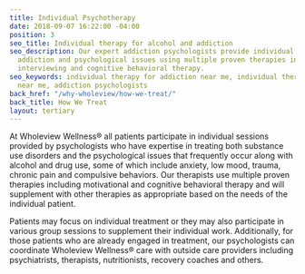 ```yaml
---
title: Individual Psychotherapy
date: 2018-09-07 16:22:00 -04:00
position: 3
seo_title: Individual therapy for alcohol and addiction
seo_description: Our expert addiction psychologists provide individual therapy for
  addiction and psychological issues using multiple proven therapies including motivational
  interviewing and cognitive behavioral therapy.
seo_keywords: individual therapy for addiction near me, individual therapy for alcohol
  near me, addiction psychologists
back_href: "/why-wholeview/how-we-treat/"
back_title: How We Treat
layout: tertiary
---
```


At Wholeview Wellness&reg; all patients participate in individual sessions provided by psychologists who have expertise in treating both substance use disorders and the psychological issues that frequently occur along with alcohol and drug use, some of which include anxiety, low mood, trauma, chronic pain and compulsive behaviors.  Our therapists use multiple proven therapies including motivational and cognitive behavioral therapy and will supplement with other therapies as appropriate based on the needs of the individual patient.

Patients may focus on individual treatment or they may also participate in various group sessions to supplement their individual work.  Additionally, for those patients who are already engaged in treatment, our psychologists can coordinate Wholeview Wellness&reg; care with outside care providers including psychiatrists, therapists, nutritionists, recovery coaches and others.
